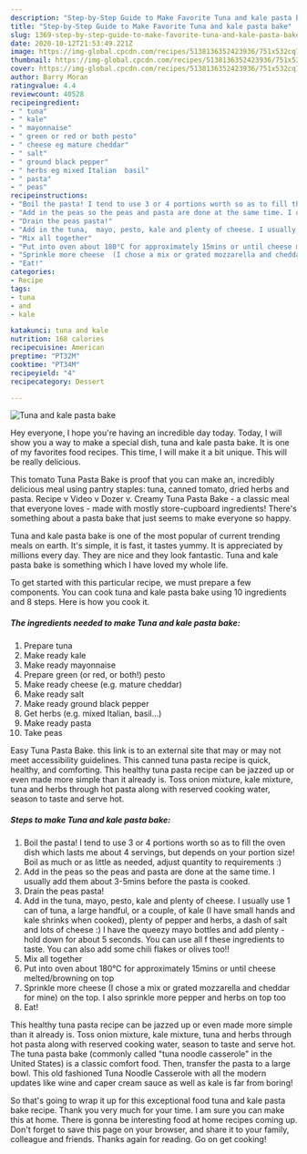 ```yaml
---
description: "Step-by-Step Guide to Make Favorite Tuna and kale pasta bake"
title: "Step-by-Step Guide to Make Favorite Tuna and kale pasta bake"
slug: 1369-step-by-step-guide-to-make-favorite-tuna-and-kale-pasta-bake
date: 2020-10-12T21:53:49.221Z
image: https://img-global.cpcdn.com/recipes/5138136352423936/751x532cq70/tuna-and-kale-pasta-bake-recipe-main-photo.jpg
thumbnail: https://img-global.cpcdn.com/recipes/5138136352423936/751x532cq70/tuna-and-kale-pasta-bake-recipe-main-photo.jpg
cover: https://img-global.cpcdn.com/recipes/5138136352423936/751x532cq70/tuna-and-kale-pasta-bake-recipe-main-photo.jpg
author: Barry Moran
ratingvalue: 4.4
reviewcount: 40528
recipeingredient:
- " tuna"
- " kale"
- " mayonnaise"
- " green or red or both pesto"
- " cheese eg mature cheddar"
- " salt"
- " ground black pepper"
- " herbs eg mixed Italian  basil"
- " pasta"
- " peas"
recipeinstructions:
- "Boil the pasta! I tend to use 3 or 4 portions worth so as to fill the oven dish which lasts me about 4 servings, but depends on your portion size! Boil as much or as little as needed, adjust quantity to requirements :)"
- "Add in the peas so the peas and pasta are done at the same time. I usually add them about 3-5mins before the pasta is cooked."
- "Drain the peas pasta!"
- "Add in the tuna,  mayo, pesto, kale and plenty of cheese. I usually use 1 can of tuna, a large handful, or a couple, of kale (I have small hands and kale shrinks when cooked), plenty of pepper and herbs, a dash of salt and lots of cheese :) I have the queezy mayo bottles and add plenty - hold down for about 5 seconds. You can use all f these ingredients to taste.  You can also add some chili flakes or olives too!!"
- "Mix all together"
- "Put into oven about 180°C for approximately 15mins or until cheese melted/browning on top"
- "Sprinkle more cheese  (I chose a mix or grated mozzarella and cheddar for mine) on the top. I also sprinkle more pepper and herbs on top too"
- "Eat!"
categories:
- Recipe
tags:
- tuna
- and
- kale

katakunci: tuna and kale 
nutrition: 168 calories
recipecuisine: American
preptime: "PT32M"
cooktime: "PT34M"
recipeyield: "4"
recipecategory: Dessert

---
```



![Tuna and kale pasta bake](https://img-global.cpcdn.com/recipes/5138136352423936/751x532cq70/tuna-and-kale-pasta-bake-recipe-main-photo.jpg)

Hey everyone, I hope you're having an incredible day today. Today, I will show you a way to make a special dish, tuna and kale pasta bake. It is one of my favorites food recipes. This time, I will make it a bit unique. This will be really delicious.

This tomato Tuna Pasta Bake is proof that you can make an, incredibly delicious meal using pantry staples: tuna, canned tomato, dried herbs and pasta. Recipe v Video v Dozer v. Creamy Tuna Pasta Bake - a classic meal that everyone loves - made with mostly store-cupboard ingredients! There&#39;s something about a pasta bake that just seems to make everyone so happy.

Tuna and kale pasta bake is one of the most popular of current trending meals on earth. It's simple, it is fast, it tastes yummy. It is appreciated by millions every day. They are nice and they look fantastic. Tuna and kale pasta bake is something which I have loved my whole life.


To get started with this particular recipe, we must prepare a few components. You can cook tuna and kale pasta bake using 10 ingredients and 8 steps. Here is how you cook it.

<!--inarticleads1-->

##### The ingredients needed to make Tuna and kale pasta bake:

1. Prepare  tuna
1. Make ready  kale
1. Make ready  mayonnaise
1. Prepare  green (or red, or both!) pesto
1. Make ready  cheese (e.g. mature cheddar)
1. Make ready  salt
1. Make ready  ground black pepper
1. Get  herbs (e.g. mixed Italian,  basil...)
1. Make ready  pasta
1. Take  peas


Easy Tuna Pasta Bake. this link is to an external site that may or may not meet accessibility guidelines. This canned tuna pasta recipe is quick, healthy, and comforting. This healthy tuna pasta recipe can be jazzed up or even made more simple than it already is. Toss onion mixture, kale mixture, tuna and herbs through hot pasta along with reserved cooking water, season to taste and serve hot. 

<!--inarticleads2-->

##### Steps to make Tuna and kale pasta bake:

1. Boil the pasta! I tend to use 3 or 4 portions worth so as to fill the oven dish which lasts me about 4 servings, but depends on your portion size! Boil as much or as little as needed, adjust quantity to requirements :)
1. Add in the peas so the peas and pasta are done at the same time. I usually add them about 3-5mins before the pasta is cooked.
1. Drain the peas pasta!
1. Add in the tuna,  mayo, pesto, kale and plenty of cheese. I usually use 1 can of tuna, a large handful, or a couple, of kale (I have small hands and kale shrinks when cooked), plenty of pepper and herbs, a dash of salt and lots of cheese :) I have the queezy mayo bottles and add plenty - hold down for about 5 seconds. You can use all f these ingredients to taste.  You can also add some chili flakes or olives too!!
1. Mix all together
1. Put into oven about 180°C for approximately 15mins or until cheese melted/browning on top
1. Sprinkle more cheese  (I chose a mix or grated mozzarella and cheddar for mine) on the top. I also sprinkle more pepper and herbs on top too
1. Eat!


This healthy tuna pasta recipe can be jazzed up or even made more simple than it already is. Toss onion mixture, kale mixture, tuna and herbs through hot pasta along with reserved cooking water, season to taste and serve hot. The tuna pasta bake (commonly called &#34;tuna noodle casserole&#34; in the United States) is a classic comfort food. Then, transfer the pasta to a large bowl. This old fashioned Tuna Noodle Casserole with all the modern updates like wine and caper cream sauce as well as kale is far from boring! 

So that's going to wrap it up for this exceptional food tuna and kale pasta bake recipe. Thank you very much for your time. I am sure you can make this at home. There is gonna be interesting food at home recipes coming up. Don't forget to save this page on your browser, and share it to your family, colleague and friends. Thanks again for reading. Go on get cooking!
